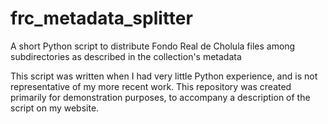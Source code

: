 # frc_metadata_splitter
A short Python script to distribute Fondo Real de Cholula files among subdirectories as described in the collection's metadata

This script was written when I had very little Python experience, and is not representative of my more recent work. This repository was created primarily for demonstration purposes, to accompany a description of the script on my website.
